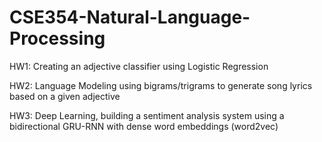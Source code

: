 # CSE354-Natural-Language-Processing

HW1: Creating an adjective classifier using Logistic Regression 

HW2: Language Modeling using bigrams/trigrams to generate song lyrics based on a given adjective

HW3: Deep Learning, building a sentiment analysis system using a bidirectional GRU-RNN with dense word embeddings (word2vec)
